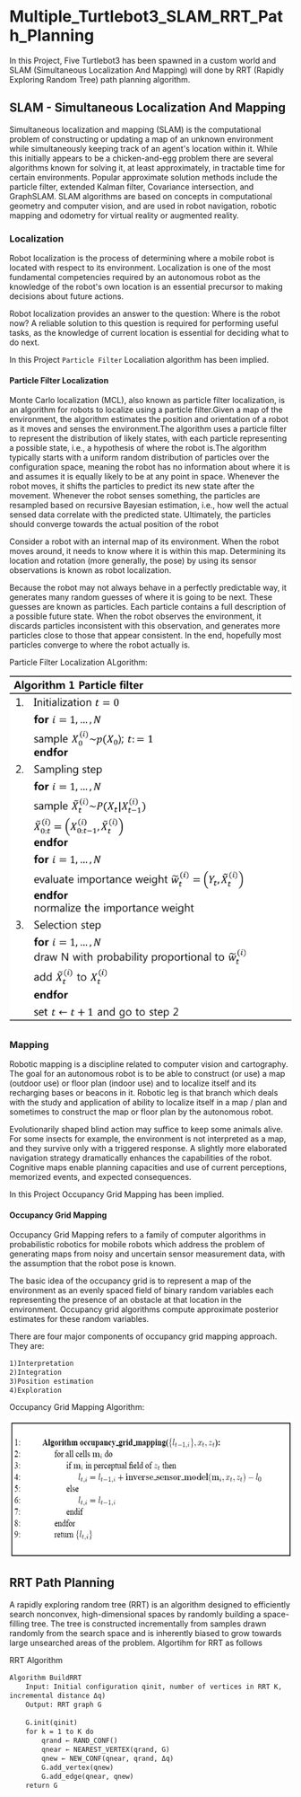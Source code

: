 # Multiple_Turtlebot3_SLAM_RRT_Path_Planning
In this Project, Five Turtlebot3 has been spawned in a custom world and SLAM (Simultaneous Localization And Mapping) will done by RRT (Rapidly Exploring Random Tree) path planning algorithm.

## SLAM - Simultaneous Localization And Mapping

Simultaneous localization and mapping (SLAM) is the computational problem of constructing or updating a map of an unknown environment while simultaneously keeping track of an agent's location within it. While this initially appears to be a chicken-and-egg problem there are several algorithms known for solving it, at least approximately, in tractable time for certain environments. Popular approximate solution methods include the particle filter, extended Kalman filter, Covariance intersection, and GraphSLAM. SLAM algorithms are based on concepts in computational geometry and computer vision, and are used in robot navigation, robotic mapping and odometry for virtual reality or augmented reality.

### Localization

Robot localization is the process of determining where a mobile robot is located with respect to its environment. Localization is one of the most fundamental competencies required by an autonomous robot as the knowledge of the robot's own location is an essential precursor to making decisions about future actions. 

Robot localization provides an answer to the question: Where is the robot now? A reliable solution to this question is required for performing useful tasks, as the knowledge of current location is essential for deciding what to do next.

In this Project ```Particle Filter``` Localiation algorithm has been implied.

#### Particle Filter Localization

Monte Carlo localization (MCL), also known as particle filter localization, is an algorithm for robots to localize using a particle filter.Given a map of the environment, the algorithm estimates the position and orientation of a robot as it moves and senses the environment.The algorithm uses a particle filter to represent the distribution of likely states, with each particle representing a possible state, i.e., a hypothesis of where the robot is.The algorithm typically starts with a uniform random distribution of particles over the configuration space, meaning the robot has no information about where it is and assumes it is equally likely to be at any point in space. Whenever the robot moves, it shifts the particles to predict its new state after the movement. Whenever the robot senses something, the particles are resampled based on recursive Bayesian estimation, i.e., how well the actual sensed data correlate with the predicted state. Ultimately, the particles should converge towards the actual position of the robot

Consider a robot with an internal map of its environment. When the robot moves around, it needs to know where it is within this map. Determining its location and rotation (more generally, the pose) by using its sensor observations is known as robot localization.

Because the robot may not always behave in a perfectly predictable way, it generates many random guesses of where it is going to be next. These guesses are known as particles. Each particle contains a full description of a possible future state. When the robot observes the environment, it discards particles inconsistent with this observation, and generates more particles close to those that appear consistent. In the end, hopefully most particles converge to where the robot actually is.

Particle Filter Localization ALgorithm:

![Demo Image](https://github.com/kri98nan/Multiple_Turtlebot3_SLAM_RRT_Path_Planning/blob/main/Algorithm-of-particle-filter.png)

### Mapping

Robotic mapping is a discipline related to computer vision and cartography. The goal for an autonomous robot is to be able to construct (or use) a map (outdoor use) or floor plan (indoor use) and to localize itself and its recharging bases or beacons in it. Robotic leg is that branch which deals with the study and application of ability to localize itself in a map / plan and sometimes to construct the map or floor plan by the autonomous robot.

Evolutionarily shaped blind action may suffice to keep some animals alive. For some insects for example, the environment is not interpreted as a map, and they survive only with a triggered response. A slightly more elaborated navigation strategy dramatically enhances the capabilities of the robot. Cognitive maps enable planning capacities and use of current perceptions, memorized events, and expected consequences.

In this Project Occupancy Grid Mapping has been implied.

#### Occupancy Grid Mapping

Occupancy Grid Mapping refers to a family of computer algorithms in probabilistic robotics for mobile robots which address the problem of generating maps from noisy and uncertain sensor measurement data, with the assumption that the robot pose is known.

The basic idea of the occupancy grid is to represent a map of the environment as an evenly spaced field of binary random variables each representing the presence of an obstacle at that location in the environment. Occupancy grid algorithms compute approximate posterior estimates for these random variables.

There are four major components of occupancy grid mapping approach. They are:

    1)Interpretation
    2)Integration
    3)Position estimation
    4)Exploration
 
Occupancy Grid Mapping Algorithm:

![OCG_image](https://github.com/kri98nan/Multiple_Turtlebot3_SLAM_RRT_Path_Planning/blob/main/OCG.jpg)

## RRT Path Planning
A rapidly exploring random tree (RRT) is an algorithm designed to efficiently search nonconvex, high-dimensional spaces by randomly building a space-filling tree. The tree is constructed incrementally from samples drawn randomly from the search space and is inherently biased to grow towards large unsearched areas of the problem. Algortihm for RRT as follows 

RRT Algorithm 
```
Algorithm BuildRRT
    Input: Initial configuration qinit, number of vertices in RRT K, incremental distance Δq)
    Output: RRT graph G

    G.init(qinit)
    for k = 1 to K do
        qrand ← RAND_CONF()
        qnear ← NEAREST_VERTEX(qrand, G)
        qnew ← NEW_CONF(qnear, qrand, Δq)
        G.add_vertex(qnew)
        G.add_edge(qnear, qnew)
    return G
```

